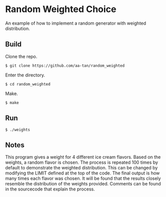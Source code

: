 # Random Weighted Choice
An example of how to implement a random generator with weighted distribution.

## Build
Clone the repo.
```console
$ git clone https://github.com/aa-tan/random_weighted
```
Enter the directory.
```console
$ cd random_weighted
```
Make.
```console
$ make
```

## Run
```
$ ./weights
```

## Notes

This program gives a weight for 4 different ice cream flavors. Based on the weights, a random flavor is chosen. The process is repeated 100 times by default to demonstrate the weighted distribution. This can be changed by modifying the LIMIT defined at the top of the code. The final output is how many times each flavor was chosen. It will be found that the results closely resemble the distribution of the weights provided. Comments can be found in the sourcecode that explain the process.